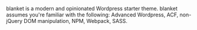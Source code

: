 blanket is a modern and opinionated Wordpress starter theme. blanket assumes you're familiar with the following: Advanced Wordpress, ACF, non-jQuery DOM manipulation, NPM, Webpack, SASS.
